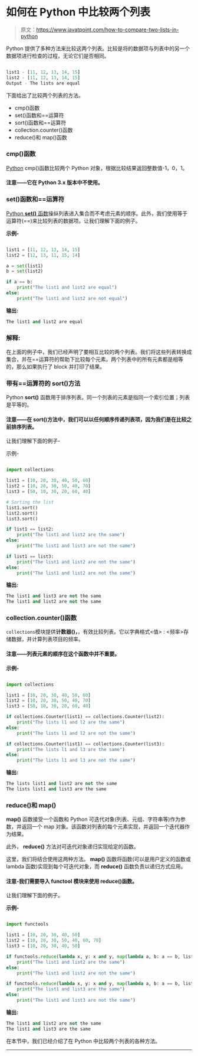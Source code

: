 # 如何在 Python 中比较两个列表

> 原文：<https://www.javatpoint.com/how-to-compare-two-lists-in-python>

Python 提供了多种方法来比较这两个列表。比较是将的数据项与列表中的另一个数据项进行检查的过程，无论它们是否相同。

```py

list1 - [11, 12, 13, 14, 15]
list2 - [11, 12, 13, 14, 15]
Output - The lists are equal

```

下面给出了比较两个列表的方法。

*   cmp()函数
*   set()函数和==运算符
*   sort()函数和==运算符
*   collection.counter()函数
*   reduce()和 map()函数

### cmp()函数

[Python](https://www.javatpoint.com/python-tutorial) cmp()函数比较两个 Python 对象，根据比较结果返回整数值-1，0，1。

#### 注意——它在 Python 3.x 版本中不使用。

### set()函数和==运算符

[Python **set()** 函数](https://www.javatpoint.com/python-set-function)操纵列表进入集合而不考虑元素的顺序。此外，我们使用等于运算符(==)来比较列表的数据项。让我们理解下面的例子。

**示例-**

```py

list1 = [11, 12, 13, 14, 15]
list2 = [12, 13, 11, 15, 14]

a = set(list1)
b = set(list2)

if a == b:
    print("The list1 and list2 are equal")
else:
    print("The list1 and list2 are not equal")

```

**输出:**

```py
The list1 and list2 are equal

```

### 解释:

在上面的例子中，我们已经声明了要相互比较的两个列表。我们将这些列表转换成集合，并在==运算符的帮助下比较每个元素。两个列表中的所有元素都是相等的，那么如果执行了 block 并打印了结果。

### 带有==运算符的 sort()方法

Python **sort()** 函数用于排序列表。同一个列表的元素是指同一个索引位置；列表是平等的。

#### 注意——在 sort()方法中，我们可以以任何顺序传递列表项，因为我们是在比较之前排序列表。

让我们理解下面的例子-

示例-

```py

import collections

list1 = [10, 20, 30, 40, 50, 60]
list2 = [10, 20, 30, 50, 40, 70]
list3 = [50, 10, 30, 20, 60, 40]

# Sorting the list
list1.sort()
list2.sort()
list3.sort()

if list1 == list2:
    print("The list1 and list2 are the same")
else:
    print("The list1 and list3 are not the same")

if list1 == list3:
    print("The list1 and list2 are not the same")
else:
    print("The list1 and list2 are not the same")

```

**输出:**

```py
The list1 and list3 are not the same
The list1 and list2 are not the same

```

### collection.counter()函数

`collections`模块提供**计数器()，**，有效比较列表。它以字典格式<值> : <频率>存储数据，并计算列表项目的频率。

#### 注意——列表元素的顺序在这个函数中并不重要。

**示例-**

```py

import collections

list1 = [10, 20, 30, 40, 50, 60]
list2 = [10, 20, 30, 50, 40, 70]
list3 = [50, 10, 30, 20, 60, 40]

if collections.Counter(list1) == collections.Counter(list2):
    print("The lists l1 and l2 are the same")
else:
    print("The lists l1 and l2 are not the same")

if collections.Counter(list1) == collections.Counter(list3):
    print("The lists l1 and l3 are the same")
else:
    print("The lists l1 and l3 are not the same")

```

**输出:**

```py
The lists list1 and list2 are not the same
The lists list1 and list3 are the same

```

### reduce()和 map()

**map()** 函数接受一个函数和 Python 可迭代对象(列表、元组、字符串等)作为参数，并返回一个 map 对象。该函数对列表的每个元素实现，并返回一个迭代器作为结果。

此外， **reduce()** 方法对可迭代对象递归实现给定的函数。

这里，我们将结合使用这两种方法。 **map()** 函数将函数(可以是用户定义的函数或 lambda 函数)实现到每个可迭代对象，而 **reduce()** 函数负责以递归方式应用。

#### 注意-我们需要导入 functool 模块来使用 reduce()函数。

让我们理解下面的例子。

**示例-**

```py

import functools

list1 = [10, 20, 30, 40, 50]
list2 = [10, 20, 30, 50, 40, 60, 70]
list3 = [10, 20, 30, 40, 50]

if functools.reduce(lambda x, y: x and y, map(lambda a, b: a == b, list1, list2), True):
    print("The list1 and list2 are the same")
else:
    print("The list1 and list2 are not the same")

if functools.reduce(lambda x, y: x and y, map(lambda a, b: a == b, list1, list3), True):
    print("The list1 and list3 are the same")
else:
    print("The list1 and list3 are not the same")

```

**输出:**

```py
The list1 and list2 are not the same
The list1 and list3 are the same

```

在本节中，我们已经介绍了在 Python 中比较两个列表的各种方法。

* * *